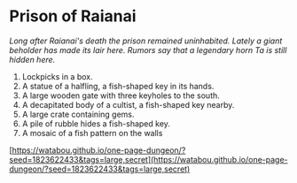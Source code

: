 # Prison of Raianai

_Long after Raianai's death the prison remained uninhabited. Lately a giant beholder has made its lair here. Rumors say that a legendary horn Ta is still hidden here._

1. Lockpicks in a box.
2. A statue of a halfling, a fish-shaped key in its hands.
3. A large wooden gate with three keyholes to the south.
4. A decapitated body of a cultist, a fish-shaped key nearby.
5. A large crate containing gems.
6. A pile of rubble hides a fish-shaped key.
7. A mosaic of a fish pattern on the walls

[https://watabou.github.io/one-page-dungeon/?seed=1823622433&tags=large,secret](https://watabou.github.io/one-page-dungeon/?seed=1823622433&tags=large,secret)
